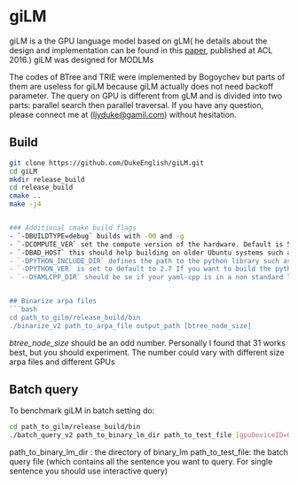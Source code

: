 
# giLM 
giLM is a the GPU language model based on gLM( he  details about the design and implementation can be found in this [paper](http://aclweb.org/anthology/P/P16/P16-1183.pdf), published at ACL 2016.)
giLM was designed for MODLMs

The codes of BTree and TRIE were implemented by Bogoychev but parts of them are useless for giLM because giLM actually does not need backoff parameter. The query on GPU is different from gLM and is divided into two parts: parallel search then parallel traversal. If you have any question, please connect me at (ljyduke@gamil.com) without hesitation.

## Build
```bash
git clone https://github.com/DukeEnglish/giLM.git
cd giLM
mkdir release_build
cd release_build
cmake ..
make -j4


### Additional cmake build flags
- `-DBUILDTYPE=debug` builds with -O0 and -g
- `-DCOMPUTE_VER` set the compute version of the hardware. Default is 52. **IT WILL NOT PRODUCE CORRECT SCORES IF IT IS COMPILED WITH A WRONG COMPUTE VERSION!!! CHECK YOUR GPU'S COMPUTE VERSION [HERE](https://en.wikipedia.org/wiki/CUDA)**. If `make test` doesn't fail any of the GPU tests, it means your compute version is correct.
- `-DBAD_HOST` this should help building on older Ubuntu systems such as 12.04 and 14.04. Don't use it unless you have trouble building.
- `-DPYTHON_INCLUDE_DIR` defines the path to the python library such as `/usr/include/python2.7/pyconfig.h` or `/usr/include/python3.6m/pyconfig` and enables building the python components.
- `-DPYTHON_VER` is set to default to 2.7 If you want to build the python components with a different version, set it to your desired version. It would have no effect unless `-DPYTHON_INCLUDE_DIR` is set.
- `--DYAMLCPP_DIR` should be se if your yaml-cpp is in a non standard location (standard is `/usr/incude`).


## Binarize arpa files
```bash
cd path_to_gilm/release_build/bin
./binarize_v2 path_to_arpa_file output_path [btree_node_size]
```
*btree_node_size* should be an odd number. Personally I found that 31 works best, but you should experiment. The number could vary with different size arpa files and different GPUs

## Batch query
To benchmark giLM in batch setting do:
```bash
cd path_to_gilm/release_build/bin
./batch_query_v2 path_to_binary_lm_dir path_to_test_file [gpuDeviceID=0] [addBeginEndMarkers_bool=1] //[default setup]
```
path_to_binary_lm_dir : the directory of binary_lm
path_to_test_file: the batch query file (which contains all the sentence you want to query. For single sentence you should use interactive query)
